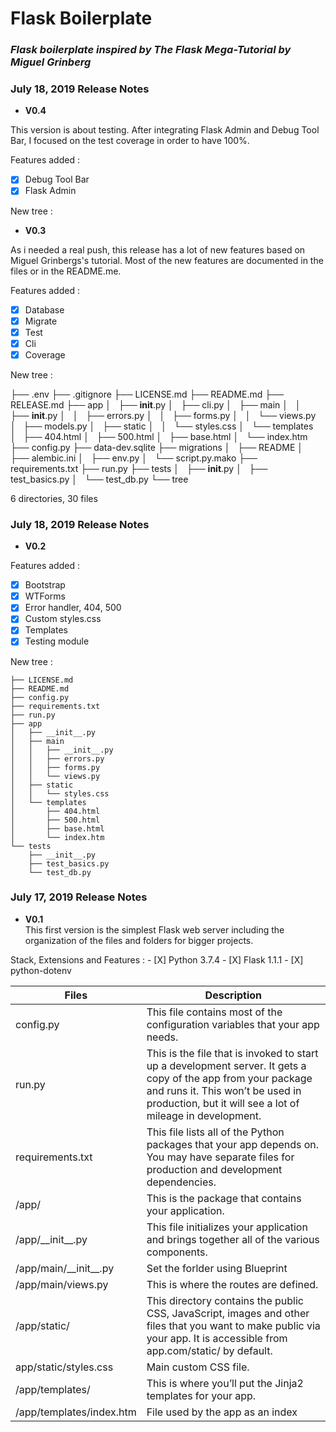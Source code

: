 # Flask Boilerplate
### _Flask boilerplate inspired by The Flask Mega-Tutorial by Miguel Grinberg_

### July 18, 2019 Release Notes

* **V0.4**  

This version is about testing. After integrating Flask Admin and Debug Tool Bar, I focused on the test coverage in order to have 100%.

Features added :

  - [X] Debug Tool Bar
  - [X] Flask Admin

  New tree :


* **V0.3**  

As i needed a real push, this release has a lot of new features based on Miguel Grinbergs's tutorial.
Most of the new features are documented in the files or in the README.me.

Features added :

  - [X] Database
  - [X] Migrate
  - [X] Test
  - [X] Cli
  - [X] Coverage

New tree :

├── .env
├── .gitignore
├── LICENSE.md
├── README.md
├── RELEASE.md
├── app
│   ├── __init__.py
│   ├── cli.py
│   ├── main
│   │   ├── __init__.py
│   │   ├── errors.py
│   │   ├── forms.py
│   │   └── views.py
│   ├── models.py
│   ├── static
│   │   └── styles.css
│   └── templates
│       ├── 404.html
│       ├── 500.html
│       ├── base.html
│       └── index.htm
├── config.py
├── data-dev.sqlite
├── migrations
│   ├── README
│   ├── alembic.ini
│   ├── env.py
│   └── script.py.mako
├── requirements.txt
├── run.py
├── tests
│   ├── __init__.py
│   ├── test_basics.py
│   └── test_db.py
└── tree

6 directories, 30 files

### July 18, 2019 Release Notes

* **V0.2**  

Features added :
  - [X] Bootstrap
  - [X] WTForms
  - [X] Error handler, 404, 500
  - [X] Custom styles.css
  - [X] Templates
  - [X] Testing module

  New tree :

```
├── LICENSE.md
├── README.md
├── config.py
├── requirements.txt
├── run.py
├── app
│   ├── __init__.py
│   ├── main
│   │   ├── __init__.py
│   │   ├── errors.py
│   │   ├── forms.py
│   │   └── views.py
│   ├── static
│   │   └── styles.css
│   └── templates
│       ├── 404.html
│       ├── 500.html
│       ├── base.html
│       └── index.htm
└── tests
    ├── __init__.py
    ├── test_basics.py
    └── test_db.py
```

### July 17, 2019 Release Notes

* **V0.1**  
This first version is the simplest Flask web server including the organization of the files and folders for bigger projects.

Stack, Extensions and Features :
    - [X] Python 3.7.4
    - [X] Flask 1.1.1
    - [X] python-dotenv

| Files | Description |
| - | - |
| config.py | This file contains most of the configuration variables that your app needs. |
| run.py | This is the file that is invoked to start up a development server. It gets a copy of the app from your package and runs it. This won’t be used in production, but it will see a lot of mileage in development. |
| requirements.txt | This file lists all of the Python packages that your app depends on. You may have separate files for production and development dependencies. |
| /app/	| This is the package that contains your application. |
| /app/\_\_init__.py	| This file initializes your application and brings together all of the various components. |
| /app/main/\_\_init__.py	| Set the forlder using Blueprint |
| /app/main/views.py |	This is where the routes are defined. |
| /app/static/	|This directory contains the public CSS, JavaScript, images and other files that you want to make public via your app. It is accessible from app.com/static/ by default. |
| app/static/styles.css | Main custom CSS file. |
| /app/templates/ |	This is where you’ll put the Jinja2 templates for your app. |
| /app/templates/index.htm | File used by the app as an index |
